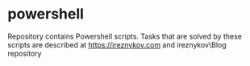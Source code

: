 # powershell
Repository contains Powershell scripts. Tasks that are solved by these scripts are described at https://ireznykov.com and ireznykov\Blog repository
